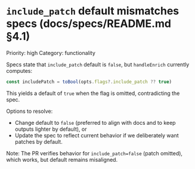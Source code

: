 # `include_patch` default mismatches specs (docs/specs/README.md §4.1)

Priority: high
Category: functionality

Specs state that `include_patch` default is `false`, but `handleEnrich` currently computes:

```ts
const includePatch = toBool(opts.flags?.include_patch ?? true)
```

This yields a default of `true` when the flag is omitted, contradicting the spec.

Options to resolve:
- Change default to `false` (preferred to align with docs and to keep outputs lighter by default), or
- Update the spec to reflect current behavior if we deliberately want patches by default.

Note: The PR verifies behavior for `include_patch=false` (patch omitted), which works, but default remains misaligned.
